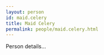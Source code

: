 ```yaml
---
layout: person
id: maid.celery
title: Maid Celery
permalink: people/maid.celery.html
---
```


Person details...